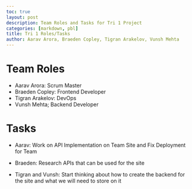 ```yaml
---
toc: true
layout: post
description: Team Roles and Tasks for Tri 1 Project
categories: [markdown, pbl]
title: Tri 1 Roles/Tasks
author: Aarav Arora, Braeden Copley, Tigran Arakelov, Vunsh Mehta
---
```


# Team Roles #
- Aarav Arora: Scrum Master
- Braeden Copley: Frontend Developer
- Tigran Arakelov: DevOps
- Vunsh Mehta; Backend Developer

# Tasks #
- Aarav: Work on API Implementation on Team Site and Fix Deployment for Team

- Braeden: Research APIs that can be used for the site

- Tigran and Vunsh: Start thinking about how to create the backend for the site and what we will need to store on it